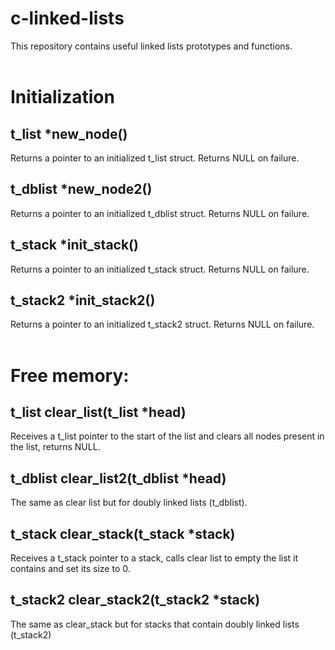# c-linked-lists
This repository contains useful linked lists prototypes and functions.
<br><br>
# Initialization
## t_list *new_node()
Returns a pointer to an initialized t_list struct. Returns NULL on failure.
## t_dblist *new_node2()
Returns a pointer to an initialized t_dblist struct. Returns NULL on failure.
## t_stack *init_stack()
Returns a pointer to an initialized t_stack struct. Returns NULL on failure.
## t_stack2	*init_stack2()
Returns a pointer to an initialized t_stack2 struct. Returns NULL on failure.
<br><br>
# Free memory:
## t_list clear_list(t_list *head)
Receives a t_list pointer to the start of the list and clears all nodes present in the list, returns NULL.

## t_dblist clear_list2(t_dblist *head)
The same as clear list but for doubly linked lists (t_dblist).

## t_stack clear_stack(t_stack *stack)
Receives a t_stack pointer to a stack, calls clear list to empty the list it contains and set its size to 0.

## t_stack2 clear_stack2(t_stack2 *stack)
The same as clear_stack but for stacks that contain doubly linked lists (t_stack2)

